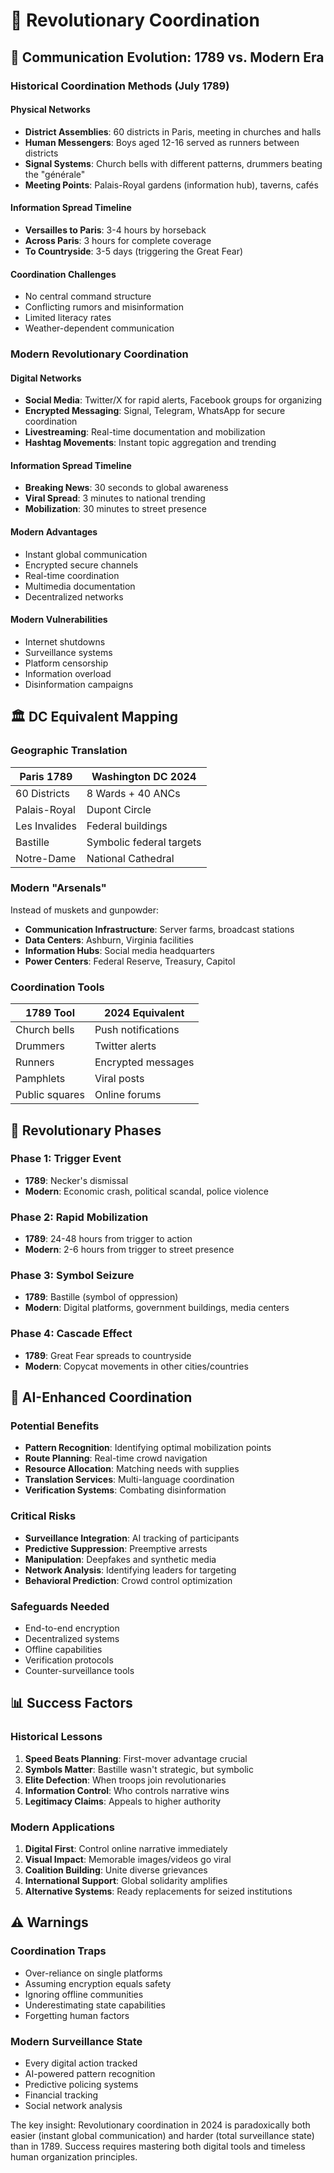 # 🔄 Revolutionary Coordination

## 📱 Communication Evolution: 1789 vs. Modern Era

### Historical Coordination Methods (July 1789)

#### Physical Networks
- **District Assemblies**: 60 districts in Paris, meeting in churches and halls
- **Human Messengers**: Boys aged 12-16 served as runners between districts
- **Signal Systems**: Church bells with different patterns, drummers beating the "générale"
- **Meeting Points**: Palais-Royal gardens (information hub), taverns, cafés

#### Information Spread Timeline
- **Versailles to Paris**: 3-4 hours by horseback
- **Across Paris**: 3 hours for complete coverage
- **To Countryside**: 3-5 days (triggering the Great Fear)

#### Coordination Challenges
- No central command structure
- Conflicting rumors and misinformation
- Limited literacy rates
- Weather-dependent communication

### Modern Revolutionary Coordination

#### Digital Networks
- **Social Media**: Twitter/X for rapid alerts, Facebook groups for organizing
- **Encrypted Messaging**: Signal, Telegram, WhatsApp for secure coordination
- **Livestreaming**: Real-time documentation and mobilization
- **Hashtag Movements**: Instant topic aggregation and trending

#### Information Spread Timeline
- **Breaking News**: 30 seconds to global awareness
- **Viral Spread**: 3 minutes to national trending
- **Mobilization**: 30 minutes to street presence

#### Modern Advantages
- Instant global communication
- Encrypted secure channels
- Real-time coordination
- Multimedia documentation
- Decentralized networks

#### Modern Vulnerabilities
- Internet shutdowns
- Surveillance systems
- Platform censorship
- Information overload
- Disinformation campaigns

## 🏛️ DC Equivalent Mapping

### Geographic Translation
| Paris 1789 | Washington DC 2024 |
|------------|-------------------|
| 60 Districts | 8 Wards + 40 ANCs |
| Palais-Royal | Dupont Circle |
| Les Invalides | Federal buildings |
| Bastille | Symbolic federal targets |
| Notre-Dame | National Cathedral |

### Modern "Arsenals"
Instead of muskets and gunpowder:
- **Communication Infrastructure**: Server farms, broadcast stations
- **Data Centers**: Ashburn, Virginia facilities
- **Information Hubs**: Social media headquarters
- **Power Centers**: Federal Reserve, Treasury, Capitol

### Coordination Tools
| 1789 Tool | 2024 Equivalent |
|-----------|-----------------|
| Church bells | Push notifications |
| Drummers | Twitter alerts |
| Runners | Encrypted messages |
| Pamphlets | Viral posts |
| Public squares | Online forums |

## 🚨 Revolutionary Phases

### Phase 1: Trigger Event
- **1789**: Necker's dismissal
- **Modern**: Economic crash, political scandal, police violence

### Phase 2: Rapid Mobilization
- **1789**: 24-48 hours from trigger to action
- **Modern**: 2-6 hours from trigger to street presence

### Phase 3: Symbol Seizure
- **1789**: Bastille (symbol of oppression)
- **Modern**: Digital platforms, government buildings, media centers

### Phase 4: Cascade Effect
- **1789**: Great Fear spreads to countryside
- **Modern**: Copycat movements in other cities/countries

## 🤖 AI-Enhanced Coordination

### Potential Benefits
- **Pattern Recognition**: Identifying optimal mobilization points
- **Route Planning**: Real-time crowd navigation
- **Resource Allocation**: Matching needs with supplies
- **Translation Services**: Multi-language coordination
- **Verification Systems**: Combating disinformation

### Critical Risks
- **Surveillance Integration**: AI tracking of participants
- **Predictive Suppression**: Preemptive arrests
- **Manipulation**: Deepfakes and synthetic media
- **Network Analysis**: Identifying leaders for targeting
- **Behavioral Prediction**: Crowd control optimization

### Safeguards Needed
- End-to-end encryption
- Decentralized systems
- Offline capabilities
- Verification protocols
- Counter-surveillance tools

## 📊 Success Factors

### Historical Lessons
1. **Speed Beats Planning**: First-mover advantage crucial
2. **Symbols Matter**: Bastille wasn't strategic, but symbolic
3. **Elite Defection**: When troops join revolutionaries
4. **Information Control**: Who controls narrative wins
5. **Legitimacy Claims**: Appeals to higher authority

### Modern Applications
1. **Digital First**: Control online narrative immediately
2. **Visual Impact**: Memorable images/videos go viral
3. **Coalition Building**: Unite diverse grievances
4. **International Support**: Global solidarity amplifies
5. **Alternative Systems**: Ready replacements for seized institutions

## ⚠️ Warnings

### Coordination Traps
- Over-reliance on single platforms
- Assuming encryption equals safety
- Ignoring offline communities
- Underestimating state capabilities
- Forgetting human factors

### Modern Surveillance State
- Every digital action tracked
- AI-powered pattern recognition
- Predictive policing systems
- Financial tracking
- Social network analysis

The key insight: Revolutionary coordination in 2024 is paradoxically both easier (instant global communication) and harder (total surveillance state) than in 1789. Success requires mastering both digital tools and timeless human organization principles.